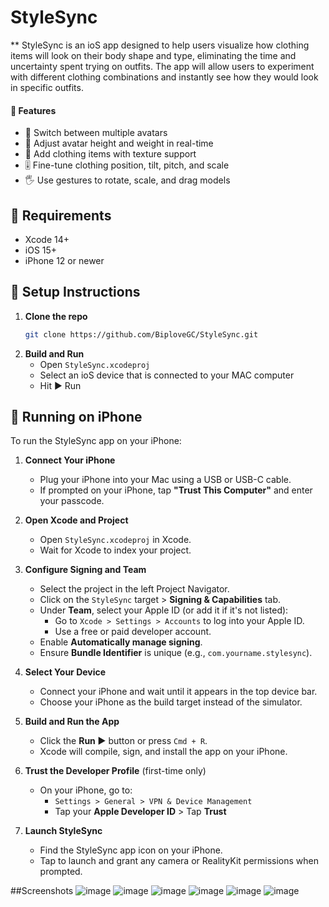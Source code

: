 # StyleSync

** StyleSync is an ioS app designed to help users visualize how clothing items will look on their body shape and type, eliminating the time and uncertainty spent trying on outfits. The app will allow users to experiment with different clothing combinations and instantly see how they would look in specific outfits. 

#### 🚀 Features

- 🔁 Switch between multiple avatars
- 🧍 Adjust avatar height and weight in real-time
- 🧢 Add clothing items with texture support
- 🎚️ Fine-tune clothing position, tilt, pitch, and scale
- 🖐️ Use gestures to rotate, scale, and drag models

## 🧰 Requirements

- Xcode 14+
- iOS 15+
- iPhone 12 or newer

## 🔧 Setup Instructions

1. **Clone the repo**
   ```bash
   git clone https://github.com/BiploveGC/StyleSync.git
   ```
2. **Build and Run**
   - Open `StyleSync.xcodeproj`
   - Select an ioS device that is connected to your MAC computer
   - Hit ▶️ Run

## 📱 Running on iPhone

To run the StyleSync app on your iPhone:

1. **Connect Your iPhone**
   - Plug your iPhone into your Mac using a USB or USB-C cable.
   - If prompted on your iPhone, tap **"Trust This Computer"** and enter your passcode.

2. **Open Xcode and Project**
   - Open `StyleSync.xcodeproj` in Xcode.
   - Wait for Xcode to index your project.

3. **Configure Signing and Team**
   - Select the project in the left Project Navigator.
   - Click on the `StyleSync` target > **Signing & Capabilities** tab.
   - Under **Team**, select your Apple ID (or add it if it's not listed):
     - Go to `Xcode > Settings > Accounts` to log into your Apple ID.
     - Use a free or paid developer account.
   - Enable **Automatically manage signing**.
   - Ensure **Bundle Identifier** is unique (e.g., `com.yourname.stylesync`).

4. **Select Your Device**
   - Connect your iPhone and wait until it appears in the top device bar.
   - Choose your iPhone as the build target instead of the simulator.

5. **Build and Run the App**
   - Click the **Run ▶️** button or press `Cmd + R`.
   - Xcode will compile, sign, and install the app on your iPhone.

6. **Trust the Developer Profile** (first-time only)
   - On your iPhone, go to:
     - `Settings > General > VPN & Device Management`
     - Tap your **Apple Developer ID** > Tap **Trust**

7. **Launch StyleSync**
   - Find the StyleSync app icon on your iPhone.
   - Tap to launch and grant any camera or RealityKit permissions when prompted.

##Screenshots
![image](https://github.com/user-attachments/assets/852640d9-88ea-41f6-a51e-3b89ca147afa)
![image](https://github.com/user-attachments/assets/1e2a9e89-428d-48ea-aa13-acdcfc0d1d94)
![image](https://github.com/user-attachments/assets/1b10e972-6ffc-4c6d-9d29-f755bd2ac04f)
![image](https://github.com/user-attachments/assets/09d505af-dafc-4b0e-a5d0-44471202deb9)
![image](https://github.com/user-attachments/assets/055f902c-ebc1-4e9a-86fd-f03cf28398fd)
![image](https://github.com/user-attachments/assets/93d36c1a-cb39-47fb-b7ca-9bf8ea9e4510)





